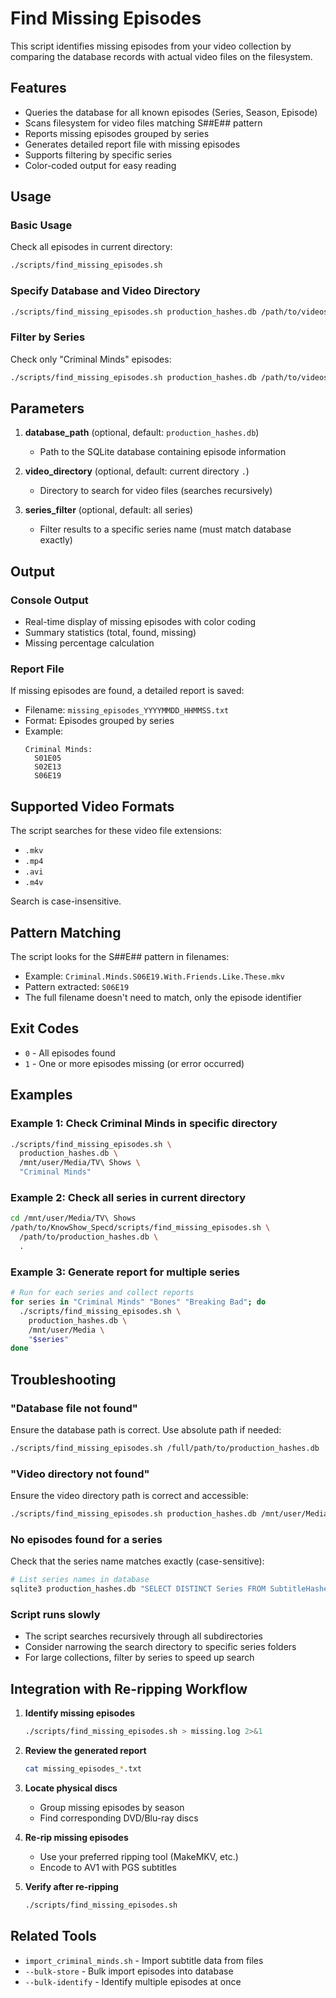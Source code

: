 # Find Missing Episodes

This script identifies missing episodes from your video collection by comparing the database records with actual video files on the filesystem.

## Features

- Queries the database for all known episodes (Series, Season, Episode)
- Scans filesystem for video files matching S##E## pattern
- Reports missing episodes grouped by series
- Generates detailed report file with missing episodes
- Supports filtering by specific series
- Color-coded output for easy reading

## Usage

### Basic Usage
Check all episodes in current directory:
```bash
./scripts/find_missing_episodes.sh
```

### Specify Database and Video Directory
```bash
./scripts/find_missing_episodes.sh production_hashes.db /path/to/videos
```

### Filter by Series
Check only "Criminal Minds" episodes:
```bash
./scripts/find_missing_episodes.sh production_hashes.db /path/to/videos "Criminal Minds"
```

## Parameters

1. **database_path** (optional, default: `production_hashes.db`)
   - Path to the SQLite database containing episode information

2. **video_directory** (optional, default: current directory `.`)
   - Directory to search for video files (searches recursively)

3. **series_filter** (optional, default: all series)
   - Filter results to a specific series name (must match database exactly)

## Output

### Console Output
- Real-time display of missing episodes with color coding
- Summary statistics (total, found, missing)
- Missing percentage calculation

### Report File
If missing episodes are found, a detailed report is saved:
- Filename: `missing_episodes_YYYYMMDD_HHMMSS.txt`
- Format: Episodes grouped by series
- Example:
  ```
  Criminal Minds:
    S01E05
    S02E13
    S06E19
  ```

## Supported Video Formats

The script searches for these video file extensions:
- `.mkv`
- `.mp4`
- `.avi`
- `.m4v`

Search is case-insensitive.

## Pattern Matching

The script looks for the S##E## pattern in filenames:
- Example: `Criminal.Minds.S06E19.With.Friends.Like.These.mkv`
- Pattern extracted: `S06E19`
- The full filename doesn't need to match, only the episode identifier

## Exit Codes

- `0` - All episodes found
- `1` - One or more episodes missing (or error occurred)

## Examples

### Example 1: Check Criminal Minds in specific directory
```bash
./scripts/find_missing_episodes.sh \
  production_hashes.db \
  /mnt/user/Media/TV\ Shows \
  "Criminal Minds"
```

### Example 2: Check all series in current directory
```bash
cd /mnt/user/Media/TV\ Shows
/path/to/KnowShow_Specd/scripts/find_missing_episodes.sh \
  /path/to/production_hashes.db \
  .
```

### Example 3: Generate report for multiple series
```bash
# Run for each series and collect reports
for series in "Criminal Minds" "Bones" "Breaking Bad"; do
  ./scripts/find_missing_episodes.sh \
    production_hashes.db \
    /mnt/user/Media \
    "$series"
done
```

## Troubleshooting

### "Database file not found"
Ensure the database path is correct. Use absolute path if needed:
```bash
./scripts/find_missing_episodes.sh /full/path/to/production_hashes.db
```

### "Video directory not found"
Ensure the video directory path is correct and accessible:
```bash
./scripts/find_missing_episodes.sh production_hashes.db /mnt/user/Media
```

### No episodes found for a series
Check that the series name matches exactly (case-sensitive):
```bash
# List series names in database
sqlite3 production_hashes.db "SELECT DISTINCT Series FROM SubtitleHashes;"
```

### Script runs slowly
- The script searches recursively through all subdirectories
- Consider narrowing the search directory to specific series folders
- For large collections, filter by series to speed up search

## Integration with Re-ripping Workflow

1. **Identify missing episodes**
   ```bash
   ./scripts/find_missing_episodes.sh > missing.log 2>&1
   ```

2. **Review the generated report**
   ```bash
   cat missing_episodes_*.txt
   ```

3. **Locate physical discs**
   - Group missing episodes by season
   - Find corresponding DVD/Blu-ray discs

4. **Re-rip missing episodes**
   - Use your preferred ripping tool (MakeMKV, etc.)
   - Encode to AV1 with PGS subtitles

5. **Verify after re-ripping**
   ```bash
   ./scripts/find_missing_episodes.sh
   ```

## Related Tools

- `import_criminal_minds.sh` - Import subtitle data from files
- `--bulk-store` - Bulk import episodes into database
- `--bulk-identify` - Identify multiple episodes at once
